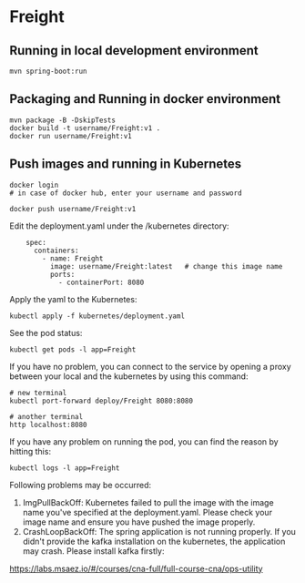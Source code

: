 # Freight

## Running in local development environment

```
mvn spring-boot:run
```

## Packaging and Running in docker environment

```
mvn package -B -DskipTests
docker build -t username/Freight:v1 .
docker run username/Freight:v1
```

## Push images and running in Kubernetes

```
docker login 
# in case of docker hub, enter your username and password

docker push username/Freight:v1
```

Edit the deployment.yaml under the /kubernetes directory:
```
    spec:
      containers:
        - name: Freight
          image: username/Freight:latest   # change this image name
          ports:
            - containerPort: 8080

```

Apply the yaml to the Kubernetes:
```
kubectl apply -f kubernetes/deployment.yaml
```

See the pod status:
```
kubectl get pods -l app=Freight
```

If you have no problem, you can connect to the service by opening a proxy between your local and the kubernetes by using this command:
```
# new terminal
kubectl port-forward deploy/Freight 8080:8080

# another terminal
http localhost:8080
```

If you have any problem on running the pod, you can find the reason by hitting this:
```
kubectl logs -l app=Freight
```

Following problems may be occurred:

1. ImgPullBackOff:  Kubernetes failed to pull the image with the image name you've specified at the deployment.yaml. Please check your image name and ensure you have pushed the image properly.
1. CrashLoopBackOff: The spring application is not running properly. If you didn't provide the kafka installation on the kubernetes, the application may crash. Please install kafka firstly:

https://labs.msaez.io/#/courses/cna-full/full-course-cna/ops-utility

